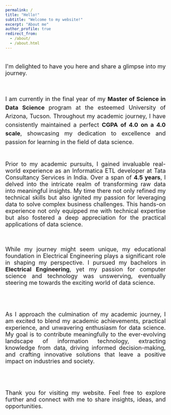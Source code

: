 ```yaml
---
permalink: /
title: "Hello!"
subtitle: "Welcome to my website!"
excerpt: "About me"
author_profile: true
redirect_from: 
  - /about/
  - /about.html
---
```

<head>
<link href="https://fonts.googleapis.com/css2?family=Roboto&display=swap" rel="stylesheet">

<div style="text-align: justify; font-size: 18px;">
  <p style="line-height: 1.5;">

<br>I'm delighted to have you here and share a glimpse into my journey.
</p>
  <br>
  <p style="line-height: 1.5;">
I am currently in the final year of my <strong>Master of Science in Data Science </strong> program at the esteemed University of Arizona, Tucson. Throughout my academic journey, I have consistently maintained a perfect <strong>CGPA of 4.0 on a 4.0 scale</strong>, showcasing my dedication to excellence and passion for learning in the field of data science.

<br>
<br>

Prior to my academic pursuits, I gained invaluable real-world experience as an Informatica ETL developer at Tata Consultancy Services in India. Over a span of <strong>4.5 years</strong>, I delved into the intricate realm of transforming raw data into meaningful insights. My time there not only refined my technical skills but also ignited my passion for leveraging data to solve complex business challenges. This hands-on experience not only equipped me with technical expertise but also fostered a deep appreciation for the practical applications of data science.

<br>

While my journey might seem unique, my educational foundation in Electrical Engineering plays a significant role in shaping my perspective. I pursued my bachelors in <strong>Electrical Engineering</strong>, yet my passion for computer science and technology was unswerving, eventually steering me towards the exciting world of data science.

<br> 
<br>

As I approach the culmination of my academic journey, I am excited to blend my academic achievements, practical experience, and unwavering enthusiasm for data science. My goal is to contribute meaningfully to the ever-evolving landscape of information technology, extracting knowledge from data, driving informed decision-making, and crafting innovative solutions that leave a positive impact on industries and society.

<br>
<br>

Thank you for visiting my website. Feel free to explore further and connect with me to share insights, ideas, and opportunities.

  </p>
</div>
</head>
